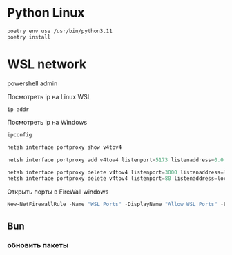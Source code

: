 # Python Linux

```shell
poetry env use /usr/bin/python3.11
poetry install
```

# WSL network

powershell admin

Посмотреть ip на Linux WSL

```shell
ip addr
```

Посмотреть ip на Windows

```powershell
ipconfig
```

```powershell
netsh interface portproxy show v4tov4
```

```powershell
netsh interface portproxy add v4tov4 listenport=5173 listenaddress=0.0.0.0 connectport=5173 connectaddress=172.22.154.223
```

```powershell
netsh interface portproxy delete v4tov4 listenport=3000 listenaddress=localhost
netsh interface portproxy delete v4tov4 listenport=80 listenaddress=localhost
```

Открыть порты в FireWall windows

```powershell
New-NetFirewallRule -Name "WSL Ports" -DisplayName "Allow WSL Ports" -Enabled True -Direction Inbound -Protocol TCP -Action Allow -LocalPort 3000-6000
```

## Bun

### обновить пакеты

```shell

```
